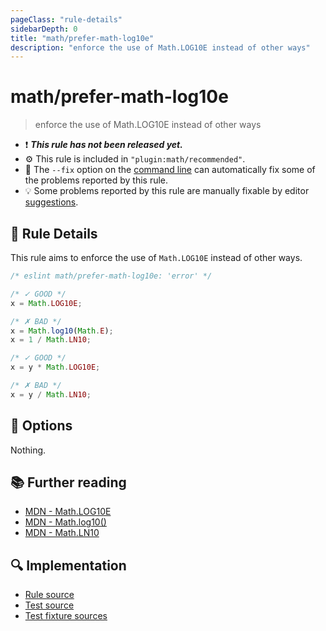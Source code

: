 ```yaml
---
pageClass: "rule-details"
sidebarDepth: 0
title: "math/prefer-math-log10e"
description: "enforce the use of Math.LOG10E instead of other ways"
---
```


# math/prefer-math-log10e

> enforce the use of Math.LOG10E instead of other ways

- :exclamation: <badge text="This rule has not been released yet." vertical="middle" type="error"> **_This rule has not been released yet._** </badge>
- :gear: This rule is included in `"plugin:math/recommended"`.
- :wrench: The `--fix` option on the [command line](https://eslint.org/docs/user-guide/command-line-interface#fixing-problems) can automatically fix some of the problems reported by this rule.
- :bulb: Some problems reported by this rule are manually fixable by editor [suggestions](https://eslint.org/docs/developer-guide/working-with-rules#providing-suggestions).

## :book: Rule Details

This rule aims to enforce the use of `Math.LOG10E` instead of other ways.

<eslint-code-block fix>

<!-- eslint-skip -->

```js
/* eslint math/prefer-math-log10e: 'error' */

/* ✓ GOOD */
x = Math.LOG10E;

/* ✗ BAD */
x = Math.log10(Math.E);
x = 1 / Math.LN10;

/* ✓ GOOD */
x = y * Math.LOG10E;

/* ✗ BAD */
x = y / Math.LN10;
```

</eslint-code-block>

## :wrench: Options

Nothing.

## :books: Further reading

- [MDN - Math.LOG10E](https://developer.mozilla.org/en-US/docs/Web/JavaScript/Reference/Global_Objects/Math/LOG10E)
- [MDN - Math.log10()](https://developer.mozilla.org/en-US/docs/Web/JavaScript/Reference/Global_Objects/Math/log10)
- [MDN - Math.LN10](https://developer.mozilla.org/en-US/docs/Web/JavaScript/Reference/Global_Objects/Math/LN10)

## :mag: Implementation

- [Rule source](https://github.com/ota-meshi/eslint-plugin-math/blob/main/src/rules/prefer-math-log10e.ts)
- [Test source](https://github.com/ota-meshi/eslint-plugin-math/blob/main/tests/src/rules/prefer-math-log10e.ts)
- [Test fixture sources](https://github.com/ota-meshi/eslint-plugin-math/tree/main/tests/fixtures/rules/prefer-math-log10e)
